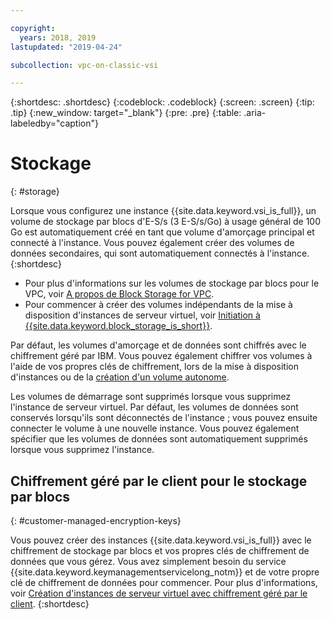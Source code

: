```yaml
---

copyright:
  years: 2018, 2019
lastupdated: "2019-04-24"

subcollection: vpc-on-classic-vsi

---
```


{:shortdesc: .shortdesc}
{:codeblock: .codeblock}
{:screen: .screen}
{:tip: .tip}
{:new_window: target="_blank"}
{:pre: .pre}
{:table: .aria-labeledby="caption"}


# Stockage
{: #storage}

Lorsque vous configurez une instance {{site.data.keyword.vsi_is_full}}, un volume de stockage par blocs d'E-S/s (3 E-S/s/Go) à usage général de 100 Go est automatiquement créé en tant que volume d'amorçage principal et connecté à l'instance. Vous pouvez également créer des volumes de données secondaires, qui sont automatiquement connectés à l'instance.
{:shortdesc}

- Pour plus d'informations sur les volumes de stockage par blocs pour le VPC, voir [A propos de Block Storage for VPC](/docs/vpc-on-classic-block-storage?topic=vpc-on-classic-block-storage-block-storage-about).  
- Pour commencer à créer des volumes indépendants de la mise à disposition d'instances de serveur virtuel, voir [Initiation à {{site.data.keyword.block_storage_is_short}}](/docs/vpc-on-classic-block-storage?topic=vpc-on-classic-block-storage-block-storage-getting-started).

Par défaut, les volumes d'amorçage et de données sont chiffrés avec le chiffrement géré par IBM. Vous pouvez également chiffrer vos volumes à l'aide de vos propres clés de chiffrement, lors de la mise à disposition d'instances ou de la [création d'un volume autonome](/docs/vpc-on-classic-block-storage?topic=vpc-on-classic-block-storage-block-storage-encryption).  

Les volumes de démarrage sont supprimés lorsque vous supprimez l'instance de serveur virtuel. Par défaut, les volumes de données sont conservés lorsqu'ils sont déconnectés de l'instance ; vous pouvez ensuite connecter le volume à une nouvelle instance. Vous pouvez également spécifier que les volumes de données sont automatiquement supprimés lorsque vous supprimez l'instance.  

## Chiffrement géré par le client pour le stockage par blocs  
{: #customer-managed-encryption-keys}

Vous pouvez créer des instances {{site.data.keyword.vsi_is_full}} avec le chiffrement de stockage par blocs et vos propres clés de chiffrement de données que vous gérez. Vous avez simplement besoin du service {{site.data.keyword.keymanagementservicelong_notm}} et de votre propre clé de chiffrement de données pour commencer. Pour plus d'informations, voir [Création d'instances de serveur virtuel avec chiffrement géré par le client](/docs/vpc-on-classic-vsi?topic=vpc-on-classic-vsi-creating-instances-byok).
{:shortdesc}

